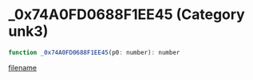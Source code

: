 # _0x74A0FD0688F1EE45 (Category unk3)

```js
function _0x74A0FD0688F1EE45(p0: number): number
```

[filename](_0x74A0FD0688F1EE45_m.md ':include')
